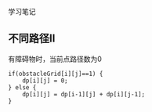 学习笔记
## 不同路径Ⅱ ##
有障碍物时，当前点路径数为0<br>

	if(obstacleGrid[i][j]==1) {
        dp[i][j] = 0;
    } else {
        dp[i][j] = dp[i-1][j] + dp[i][j-1];
    }

